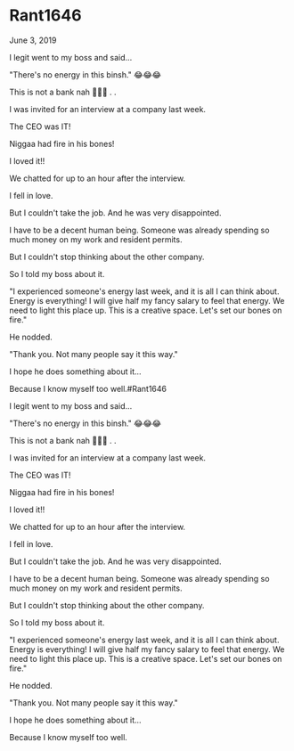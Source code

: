 # Rant1646


June 3, 2019

I legit went to my boss and said...

"There's no energy in this binsh." 😂😂😂

This is not a bank nah 🤷🏽‍♀️
.
.

I was invited for an interview at a company last week. 

The CEO was IT!

Niggaa had fire in his bones!

I loved it!!

We chatted for up to an hour after the interview. 

I fell in love.

But I couldn't take the job. And he was very disappointed.

I have to be a decent human being. Someone was already spending so much money on my work and resident permits. 

But I couldn't stop thinking about the other company. 

So I told my boss about it.

"I experienced someone's energy last week, and it is all I can think about. Energy is everything! I will give half my fancy salary to feel that energy. We need to light this place up. This is a  creative space. Let's set our bones on fire."

He nodded.

"Thank you. Not many people say it this way."

I hope he does something about it...

Because I know myself too well.#Rant1646

I legit went to my boss and said...

"There's no energy in this binsh." 😂😂😂

This is not a bank nah 🤷🏽‍♀️
.
.

I was invited for an interview at a company last week. 

The CEO was IT!

Niggaa had fire in his bones!

I loved it!!

We chatted for up to an hour after the interview. 

I fell in love.

But I couldn't take the job. And he was very disappointed.

I have to be a decent human being. Someone was already spending so much money on my work and resident permits. 

But I couldn't stop thinking about the other company. 

So I told my boss about it.

"I experienced someone's energy last week, and it is all I can think about. Energy is everything! I will give half my fancy salary to feel that energy. We need to light this place up. This is a  creative space. Let's set our bones on fire."

He nodded.

"Thank you. Not many people say it this way."

I hope he does something about it...

Because I know myself too well.